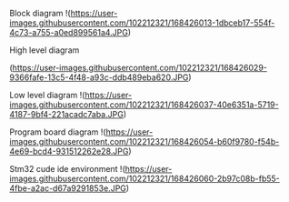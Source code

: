 Block diagram
!(https://user-images.githubusercontent.com/102212321/168426013-1dbceb17-554f-4c73-a755-a0ed899561a4.JPG)



High level diagram

(https://user-images.githubusercontent.com/102212321/168426029-9366fafe-13c5-4f48-a93c-ddb489eba620.JPG)



Low level diagram
!(https://user-images.githubusercontent.com/102212321/168426037-40e6351a-5719-4187-9bf4-221acadc7aba.JPG)



Program board diagram
!(https://user-images.githubusercontent.com/102212321/168426054-b60f9780-f54b-4e69-bcd4-931512262e28.JPG)



Stm32 cude ide environment
!(https://user-images.githubusercontent.com/102212321/168426060-2b97c08b-fb55-4fbe-a2ac-d67a9291853e.JPG)

